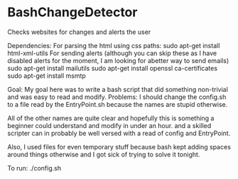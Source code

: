 BashChangeDetector
==================

Checks websites for changes and alerts the user

 Dependencies:
  For parsing the html using css paths:
    sudo apt-get  install html-xml-utils 
  For sending alerts (although you can skip these as I have disabled alerts for the moment, I am looking for abetter way to send emails)
    sudo apt-get install mailutils
    sudo apt-get install openssl ca-certificates
    sudo apt-get install msmtp

Goal:
  My goal here was to write a bash script that did something non-trivial and was easy 
  to read and modify.
Problems:
  I should change the config.sh to a file read by the EntryPoint.sh because the names 
  are stupid otherwise.
  
  All of the other names are quite clear and hopefully this is something a beginner
  could understand and modify in under an hour. 
  and a skilled scripter can in probably be well versed with a read of config and EntryPoint.
  
  Also, I used files for even temporary stuff because bash kept adding spaces around 
  things otherwise and I got sick of trying to solve it tonight.

To run:
./config.sh
